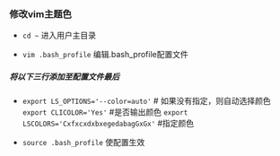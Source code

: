 ### 修改vim主题色

* `cd ~` 进入用户主目录

* `vim .bash_profile` 编辑.bash_profile配置文件

##### 将以下三行添加至配置文件最后
* `export LS_OPTIONS='--color=auto'` # 如果没有指定，则自动选择颜色
`export CLICOLOR='Yes'` #是否输出颜色
`export LSCOLORS='CxfxcxdxbxegedabagGxGx'` #指定颜色

* `source .bash_profile` 使配置生效
